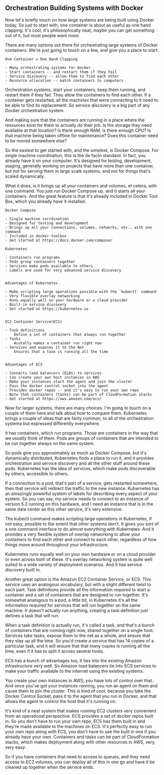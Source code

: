 ## Orchestration Building Systems with Docker

Now let's briefly touch on how large systems are being built using Docker today. So just to start with, one container is about as useful as one hand clapping. It's cool, it's philosophically neat, maybe you can get something out of it, but most people want more.

There are many options out there for orchestrating large systems of Docker containers. We're just going to touch on a few, and give you a place to start.


```
One Container = One Hand Clapping

- Many orchestrating systems for Docker
- Start containers -- and restart them if they fail
- Service discovery -- allow them to find each other
- Resource allocation -- match containers to computers
```

Orchestration systems, start your containers, keep them running, and restart them if they fail. They allow the containers to find each other. If a container gets restarted, all the machines that were connecting to it need to be able to find its replacement. So service discovery is a big part of any Docker orchestration system.

And making sure that the containers are running in a place where the resources exist for them to actually do their job. Is the storage they need available at that location? Is there enough RAM, is there enough CPU? Is that machine being taken
offline for maintenance? Does this container need to be moved somewhere else?


So the easiest to get started with, and the simplest, is Docker Compose. For single machine coordination, this is the de facto standard. In fact, you already have it on your computer. It's designed for testing, development, staging, generally working on projects that have more than one container, but not for serving them in large scale systems, and not for things that's scaled dynamically.

What it does, is it brings up all your containers and volumes, et cetera, with one command. You just run Docker Compose up, and it starts all your containers. And the great feature is that it's already included in Docker Tool Box, which you already have it installed.

```
Docker Compose

- Single machine corrdination
- Designed for testing and development
- Brings up all your connections, volumes, networks, etc., with one command
- Included in docker-toolbox
- Get started at https://docs.docker.com/compose/
```






```
Kubernetes

- Containers run programs
- Pods group containers together
- Services make pods available to others
- Labels are used for very advanced service discovery


Advantages of Kubernetes

- Make scripting large operations possible with the `kubectl` command
- Very flexible overlay networking
- Runs equally well on your hardware or a cloud provider
- Built-in service discovery
- Get started at https://kubernetes.io


EC2 Container Service(ECS)

- Task definitions
    Define a set of containers that always run together
- Tasks
    Acutally makes a container run right now
- Services and exposes it to the Net
    Ensures that a task is running all the time


Advantages of ECS

- Connects load balancers (ELBs) to services
- Can create your own host instances in AWS
- Make your instances start the agent and join the cluster
- Pass the docker control socket into the agent
- Provides docker repos -- and it's easy to run your own repo
- Note that containers (tasks) can be part of CloudFormation stacks
- Get started at https://aws.amazon.com/ecs/
```


Now for larger systems, there are many choices. I'm going to touch on a couple of them here and talk about how to compare them. Kubernetes brings a couple of ideas that are fairly common, to all of the orchestration systems but expressed differently everywhere.

It has containers, which run programs. Those are containers in the way that we usually think of them. Pods are groups of containers that are intended to be run together always on the same system.

So pods give you approximately as much as Docker Compose, but it's dynamically distributed, Kubernetes finds a place to run it, and it provides orchestration and service discovery and all the other stuff around these pods. Kubernetes has the idea of services, which make pods discoverable by others, accessible to others.

If a connection to a pod, that's part of a service, gets restarted somewhere, then that service will redirect the traffic to the new instance. Kubernetes has an amazingly
powerful system of labels for describing every aspect of your system. So you can say, my service needs to connect to an instance of version 5.2 running on this hardware, and I need an instance that is in the same data center as this other service, it's very extensive.

The kubectl command makes scripting large operations in Kubernetes, if not easy, possible to the extent that other systems don't. It gives you sort of a one command interface to do almost everything with Kubernetes. And it provides a very flexible system of overlay networking to allow your containers to find each other and connect to each other, regardless of how things move around throughout your infrastructure.

Kubernetes runs equally well on your own hardware or on a cloud provider or even across both of these. It's overlay networking system is quite well suited to a wide variety of deployment scenarios. And it has service discovery built in.


Another great option is the Amazon EC2 Container Service, or ECS. This service uses an analogous vocabulary, but with a slight different twist to each part. Task definitions provide all the information required to start a container and a set of containers that are designed to run together. It's somewhat analogous to a pod, a little bit, in Kubernetes it's all the information required for services that will run together on the same machine. It doesn't actually run anything, creating a task definition just defines a task that will run.

When a task definition is actually run, it's called a task, and that's a bunch of containers that are running right now, shared together on a single host. Services take tasks, expose them to the net as a whole, and ensure that they stay up all the time. So you'd create a service that has 14 copies of a particular task, and it will ensure that that many copies is running all the time, even if it has to split it across several hosts. 

ECS has a bunch of advantages too, it ties into the existing Amazon infrastructure very well. So Amazon load balancers tie into ECS services to make your traffic available to the internet using the existing systems.

You create your own instances in AWS, you have lots of control over that. And once you've got your instances running, you run an agent on them and cause them to join the cluster. This is kind of cool, because you take the Docker Control Socket, pass it to the agent that you run in Docker, and that allows the agent to control the host that it's running on.

It's kind of a neat system that makes running EC2 clusters very convenient from an operational perspective. ECS provides a set of docker repos built in. So you don't have to run your own repo, ECS has them built in and they're made available to the machines on ECS. It's perfectly easy to run your own repo along with ECS, you don't have to use the built in one if you already have your own. Containers and tasks can be part of CloudFormation stacks, which makes deployment along with other resources in AWS, very, very easy.

So if you have containers that need to access to queues, and they need access to EC2 volumes, you can deploy all of this in one go and have it be cleaned up together when the service ends.


